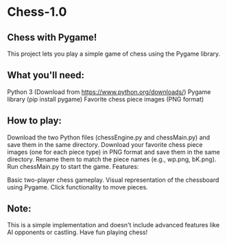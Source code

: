 # Chess-1.0
## Chess with Pygame!
This project lets you play a simple game of chess using the Pygame library.

## What you'll need:

Python 3 (Download from https://www.python.org/downloads/)
Pygame library (pip install pygame)
Favorite chess piece images (PNG format)
## How to play:

Download the two Python files (chessEngine.py and chessMain.py) and save them in the same directory.
Download your favorite chess piece images (one for each piece type) in PNG format and save them in the same directory. Rename them to match the piece names (e.g., wp.png, bK.png).
Run chessMain.py to start the game.
Features:

Basic two-player chess gameplay.
Visual representation of the chessboard using Pygame.
Click functionality to move pieces. 
## Note:

This is a simple implementation and doesn't include advanced features like AI opponents or castling.
Have fun playing chess!
